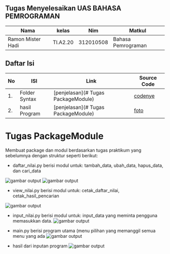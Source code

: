 ## Tugas Menyelesaikan UAS BAHASA PEMROGRAMAN
| Nama | kelas | Nim | Matkul |
| -- | --- | ---- | ----------- |
| Ramon Mister Hadi | TI.A2.20 | 312010508 | Bahasa Pemrograman |
## Daftar Isi
| No | ISI | Link | Source Code |
| -- | --- | ---- | ----------- |
| 1. | Folder Syntax | [penjelasan](# Tugas PackageModule) | [codenye](main.py) |
| 2. | hasil Program | [penjelasan](# Tugas PackageModule) | [foto](image) |  

# Tugas PackageModule
Membuat package dan modul berdasarkan tugas praktikum yang sebelumnya dengan struktur seperti berikut:

- daftar_nilai.py berisi modul untuk: tambah_data, ubah_data, hapus_data, dan cari_data

![gambar output](image/daftar.png)
![gambar output](image/daftar.png)

- view_nilai.py berisi modul untuk: cetak_daftar_nilai, cetak_hasil_pencarian

![gambar output](image/view.png)

- input_nilai.py berisi modul untuk: input_data yang meminta pengguna memasukkan data.
![gambar output](image/input.png)

- main.py berisi program utama (menu pilihan yang memanggil semua menu yang ada
![gambar output](image/main.png)

- hasil dari inputan program 
![gambar output](image/hasil.png)




